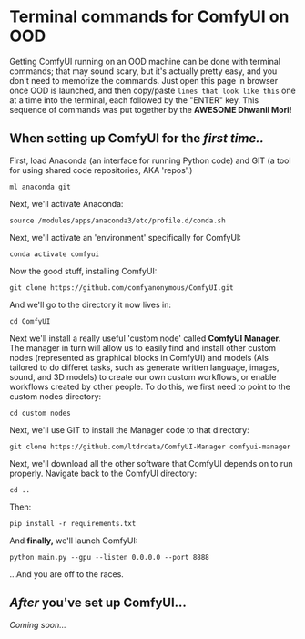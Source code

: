 # Terminal commands for ComfyUI on OOD
Getting ComfyUI running on an OOD machine can be done with terminal commands; that may sound scary, but it's actually pretty easy, and you don't need to memorize the commands. Just open this page in browser once OOD is launched, and then copy/paste `lines that look like this` one at a time into the terminal, each followed by the "ENTER" key. This sequence of commands was put together by the **AWESOME Dhwanil Mori!**

## When setting up ComfyUI for the *first time..*

First, load Anaconda (an interface for running Python code) and GIT (a tool for using shared code repositories, AKA 'repos'.)

`ml anaconda git`

Next, we'll activate Anaconda:

`source /modules/apps/anaconda3/etc/profile.d/conda.sh`

Next, we'll activate an 'environment' specifically for ComfyUI:

`conda activate comfyui`

Now the good stuff, installing ComfyUI:

`git clone https://github.com/comfyanonymous/ComfyUI.git`

And we'll go to the directory it now lives in:

`cd ComfyUI`

Next we'll install a really useful 'custom node' called **ComfyUI Manager.** The manager in turn will allow us to easily find and install other custom nodes (represented as graphical blocks in ComfyUI) and models (AIs tailored to do differet tasks, such as generate written language, images, sound, and 3D models) to create our own custom workflows, or enable workflows created by other people. To do this, we first need to point to the custom nodes directory:

`cd custom nodes`

Next, we'll use GIT to install the Manager code to that directory:

`git clone https://github.com/ltdrdata/ComfyUI-Manager comfyui-manager`

Next, we'll download all the other software that ComfyUI depends on to run properly. Navigate back to the ComfyUI directory:

`cd ..`

Then:

`pip install -r requirements.txt`

And **finally,** we'll launch ComfyUI:

`python main.py --gpu --listen 0.0.0.0 --port 8888`

...And you are off to the races.

## *After* you've set up ComfyUI...

*Coming soon...*
